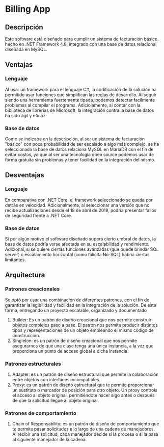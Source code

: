 # Billing App

## Descripción
Este software está diseñado para cumplir un sistema de facturación básico, hecho en .NET Framework 4.8, integrado con una base de datos relacional diseñada en MySQL.

## Ventajas

### Lenguaje
Al usar un framework para el lenguaje C#, la codificación de la solución ha permitido usar funciones que simplifican las reglas de desarrollo. Al seguir siendo una herramienta fuertemente tipada, 
podemos detectar facilmente problemas al compilar el programa. Adiciolamente, al contar con la biblioteca de librerias de Microsoft, la integración contra la base de datos ha sido ágil y eficaz.

### Base de datos
Como se indicaba en la descripción, al ser un sistema de facturación "básico" con poca probabilidad de ser escalado a algo más complejo, se ha seleccionado la base de datos relaciona MySQL en MariaDB
con el fin de evitar costos, ya que al ser una tecnología open source podemos usar de forma gratuita sin problemas y tener facilidad en la integración del mismo.

## Desventajas

### Lenguaje
En comparativa con .NET Core, el framework seleccionado se queda por detrás en velocidad. Adicionalmente, al seleccionar una versión que no recibe actualizaciones
desde el 18 de abril de 2019, podría presentar fallos de seguridad frente a .NET Core.

### Base de datos
Si por algún motivo el software diseñado supera cierto umbral de datos, la base de datos podría verse afectada en su escalabilidad y rendimiento. Adicional, si se quiere ciertas funciones avanzadas
(que puede brindar SQL server) o escalamiento horizontal (como falicita No-SQL) habría ciertas limitantes.

## Arquitectura

### Patrones creacionales

Se optó por usar una combinación de diferentes patrones, con el fin de garantizar la legibilidad y facilidad en la integración de la solución. 
De esta forma, entregando un proyecto escalable, organizado y documentado

1. Builder: Es un patrón de diseño creacional que nos permite construir objetos complejos paso a paso. El patrón nos permite producir distintos tipos y representaciones
   de un objeto empleando el mismo código de construcción.
2. Singleton: es un patrón de diseño creacional que nos permite asegurarnos de que una clase tenga una única instancia, a la vez que proporciona un punto de acceso global a dicha instancia.

### Patrones estructurales 
1. Adapter: es un patrón de diseño estructural que permite la colaboración entre objetos con interfaces incompatibles.
2. Proxy: es un patrón de diseño estructural que te permite proporcionar un sustituto o marcador de posición para otro objeto.
   Un proxy controla el acceso al objeto original, permitiéndote hacer algo antes o después de que la solicitud llegue al objeto original.

### Patrones de comportamiento
1. Chain of Responsability: es un patrón de diseño de comportamiento que te permite pasar solicitudes a lo largo de una cadena de manejadores.
   Al recibir una solicitud, cada manejador decide si la procesa o si la pasa al siguiente manejador de la cadena.
